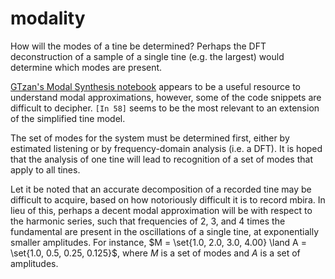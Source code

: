 # modality

How will the modes of a tine be determined? Perhaps the DFT deconstruction of a sample of a single tine (e.g. the largest) would determine which modes are present.

[GTzan's Modal Synthesis notebook](https://github.com/gtzan/synthesizers_cs_perspective/blob/main/src/notebooks/modal_synthesis.ipynb) appears to be a useful resource to understand modal approximations, however, some of the code snippets are difficult to decipher. `[In 58]` seems to be the most relevant to an extension of the simplified tine model.

The set of modes for the system must be determined first, either by estimated listening or by frequency-domain analysis (i.e. a DFT). It is hoped that the analysis of one tine will lead to recognition of a set of modes that apply to all tines. 

Let it be noted that an accurate decomposition of a recorded tine may be difficult to acquire, based on how notoriously difficult it is to record mbira. In lieu of this, perhaps a decent modal approximation will be with respect to the harmonic series, such that frequencies of 2, 3, and 4 times the fundamental are present in the oscillations of a single tine, at exponentially smaller amplitudes. For instance, $M = \set{1.0, 2.0, 3.0, 4.00} \land A = \set{1.0, 0.5, 0.25, 0.125}$, where $M$ is a set of modes and $A$ is a set of amplitudes.
